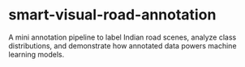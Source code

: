 # smart-visual-road-annotation
A mini annotation pipeline to label Indian road scenes, analyze class distributions, and demonstrate how annotated data powers machine learning models.
